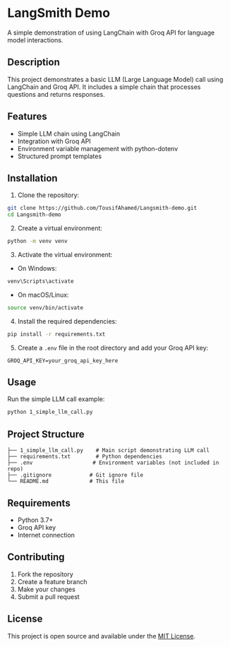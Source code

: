 # LangSmith Demo

A simple demonstration of using LangChain with Groq API for language model interactions.

## Description

This project demonstrates a basic LLM (Large Language Model) call using LangChain and Groq API. It includes a simple chain that processes questions and returns responses.

## Features

- Simple LLM chain using LangChain
- Integration with Groq API
- Environment variable management with python-dotenv
- Structured prompt templates

## Installation

1. Clone the repository:
```bash
git clone https://github.com/TousifAhamed/Langsmith-demo.git
cd Langsmith-demo
```

2. Create a virtual environment:
```bash
python -m venv venv
```

3. Activate the virtual environment:
- On Windows:
```bash
venv\Scripts\activate
```
- On macOS/Linux:
```bash
source venv/bin/activate
```

4. Install the required dependencies:
```bash
pip install -r requirements.txt
```

5. Create a `.env` file in the root directory and add your Groq API key:
```
GROQ_API_KEY=your_groq_api_key_here
```

## Usage

Run the simple LLM call example:
```bash
python 1_simple_llm_call.py
```

## Project Structure

```
├── 1_simple_llm_call.py    # Main script demonstrating LLM call
├── requirements.txt        # Python dependencies
├── .env                   # Environment variables (not included in repo)
├── .gitignore            # Git ignore file
└── README.md             # This file
```

## Requirements

- Python 3.7+
- Groq API key
- Internet connection

## Contributing

1. Fork the repository
2. Create a feature branch
3. Make your changes
4. Submit a pull request

## License

This project is open source and available under the [MIT License](LICENSE).

